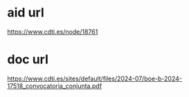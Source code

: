 # aid url
https://www.cdti.es/node/18761

# doc url
https://www.cdti.es/sites/default/files/2024-07/boe-b-2024-17518_convocatoria_conjunta.pdf
        
